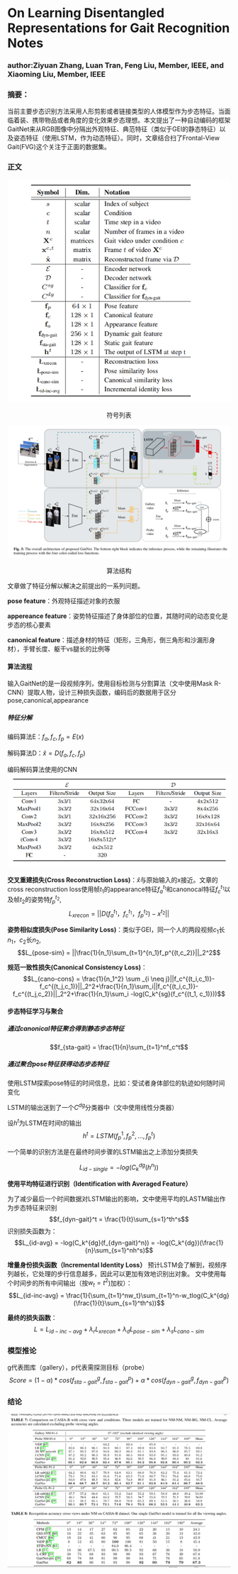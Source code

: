 # On Learning Disentangled Representations for Gait Recognition Notes
### author:Ziyuan Zhang, Luan Tran, Feng Liu, Member, IEEE, and Xiaoming Liu, Member, IEEE

### 摘要：
当前主要步态识别方法采用人形剪影或者链接类型的人体模型作为步态特征。当面临着装、携带物品或者角度的变化效果步态理想。本文提出了一种自动编码的框架GaitNet来从RGB图像中分隔出外观特征、典范特征（类似于GEI的静态特征）以及姿态特征（使用LSTM，作为动态特征）。同时，文章结合扫了Frontal-View Gait(FVG)这个关注于正面的数据集。

### 正文
![On Learning Disentangled Representation for Gait Recgonition符号列表](../images/On_Learning_Disentangled_Representation_for_Gait_Recgonition符号列表.png)

<center>符号列表</center>

![On_Learning_Disentangled_Representation_for_Gait_Recgonition结构图](../images/On_Learning_Disentangled_Representation_for_Gait_Recgonition结构图.png)

<center>算法结构</center>

文章做了特征分解以解决之前提出的一系列问题。

**pose feature**：外观特征描述对象的衣服

**appereance feature**：姿势特征描述了身体部位的位置，其随时间的动态变化是步态的核心要素

**canonical feature**：描述身材的特征（矩形，三角形，倒三角形和沙漏形身材），手臂长度、躯干vs腿长的比例等

#### 算法流程

输入GaitNet的是一段视频序列，使用目标检测与分割算法（文中使用Mask R-CNN）提取人物，设计三种损失函数，编码后的数据用于区分pose,canonical,appearance

##### 特征分解

编码算法E：$f_a,f_c,f_p = E(x)$

解码算法D：$\hat{x}=D(f_a,f_c,f_p)$

编码解码算法使用的CNN
![On_Learning_Disentangled_Representation_for_Gait_Recgonition_CNN](../images/On_Learning_Disentangled_Representation_for_Gait_Recgonition_CNN.png)

**交叉重建损失(Cross Reconstruction Loss)**：$\hat{x}$与原始输入的x接近。文章的cross reconstruction loss使用帧$t_1$的appearance特征$f_a$$^{t_1}$和canonocal特征$f_c$$^{t_1}$以及帧$t_2$的姿势特$f_p$$^{t_2}$,$$L_{xrecon} = ||D(f_a^{t_1}，f_c^{t_1}，f_p^{t_2})-x^{t_2}||$$

**姿势相似度损失(Pose Similarity Loss)**：类似于GEI，同一个人的两段视频$c_1$长$n_1$，$c_2$长$n_2$,$$L_{pose-sim} = ||\frac{1}{n_1}\sum_{t=1}^{n_1}f_p^{(t,c_2)}||_2^2$$

**规范一致性损失(Canonical Consistency Loss)**：$$L_{cano-cons} = \frac{1}{n_1^2} \sum _{i \neq j}||f_c^{(t_i,c_1)}-f_c^{(t_j,c_1)}||_2^2+\frac{1}{n_1}\sum_i||f_c^{(t_i,c_1)}-f_c^{(t_j,c_2)}||_2^2+\frac{1}{n_1}\sum_i -log(C_k^{sg}(f_c^{(t_1, c_1)}))$$

#### 步态特征学习与聚合
##### 通过canonical特征聚合得到静态步态特征
$$f_{sta-gait} = \frac{1}{n}\sum_{t=1}^nf_c^t$$

##### 通过聚合pose特征获得动态步态特征

使用LSTM探索pose特征的时间信息，比如：受试者身体部位的轨迹如何随时间变化

LSTM的输出送到了一个$C^{dg}$分类器中（文中使用线性分类器）

设$h^t$为LSTM在时间t的输出$$h^t = LSTM(f_p^1,f_p^2,...,f_p^t)$$

一个简单的识别方法是在最终时间步骤的LSTM输出之上添加分类损失

$$L_{id-single} = -log(C_k^{dg}(h^n))$$

**使用平均特征进行识别（Identification with Averaged Feature）**

为了减少最后一个时间数据对LSTM输出的影响，文中使用平均的LASTM输出作为步态特征来识别
$$f_{dyn-gait}^t = \frac{1}{t}\sum_{s=1}^th^s$$
识别损失函数为：
$$L_{id-avg} = -log(C_k^{dg}(f_{dyn-gait}^n)) = -log(C_k^{dg})(\frac{1}{n}\sum_{s=1}^nh^s)$$

**增量身份损失函数（Incremental Identity Loss）**
预计LSTM会了解到，视频序列越长，它处理的步行信息越多，因此可以更加有效地识别出对象。 文中使用每个时间步的所有中间输出（按$w_t=t^2$)加权）：
$$L_{id-inc-avg} = \frac{1}{\sum_{t=1}^nw_t}\sum_{t=1}^n-w_tlog(C_k^{dg}(\frac{1}{t}\sum_{s=1}^th^s))$$

**最终的损失函数**：$$L = L_{id-inc-avg}+\lambda_rL_{xrecon}+\lambda_dL_{pose-sim}+\lambda_sL_{cano-sim}$$

### 模型推论
g代表图库（gallery），p代表需探测目标（probe）
$$Score = (1-\alpha)*cos(f_{sta-gait}^g,f_{sta-gait}^p)+\alpha*cos(f_{dyn-gait}^g,f_{dyn-gait}^p)$$

### 结论
![On_Learning_Disentangled_Representation_for_Gait_Recgonition_result](../images/On_Learning_Disentangled_Representation_for_Gait_Recgonition_result.png)